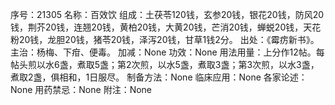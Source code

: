 序号：21305
名称：百效饮
组成：土茯苓120钱，玄参20钱，银花20钱，防风20钱，荆芥20钱，连翘20钱，黄柏20钱，大黄20钱，芒消20钱，蝉蜕20钱，天花粉20钱，龙胆20钱，猪苓20钱，泽泻20钱，甘草1钱2分。
出处：《霉疠新书》。
主治：杨梅、下疳、便毒。
加减：None
功效：None
用法用量：上分作12帖。每帖头煎以水6盏，煮取5盏；第2次煎，以水5盏，煮取3盏；第3次煎，以水3盏，煮取2盏，俱相和，1日服尽。
制备方法：None
临床应用：None
各家论述：None
用药禁忌：None
附注：None
